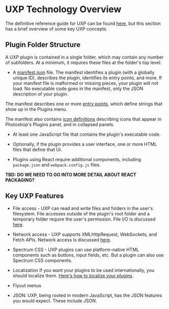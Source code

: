 # UXP Technology Overview

The definitive reference guide for UXP can be found [here](tbd), but this section has a brief overview of some key UXP concepts.

## Plugin Folder Structure

A UXP plugin is contained in a single folder, which may contain any number of subfolders. At a minimum, it requires these files at the folder's top level:

* A [manifest.json](./uxp-manifest.md) file. The manifest  identifies a plugin (with a globally unique ID), describes the plugin, identifies its entry points, and more. If your manifest file is malformed or missing pieces, your plugin will not load. No executable code goes in the manifest, only the JSON description of your plugin.

The manifest describes one or more [entry points](./entry-points.md), which define strings that show up in the Plugins menu.

The manifest also contains [icon definitions](plugin-icons.md) describing icons that appear in Photoshop's Plugins panel, and in collapsed panels.

* At least one JavaScript file that contains the plugin's executable code.

* Optionally, if the plugin provides a user interface, one or more HTML files that define that UI.

* Plugins using React require additional components, including `package.json` and `webpack.config.js` files.

__TBD: DO WE NEED TO GO INTO MORE DETAIL ABOUT REACT PACKAGING?__

## Key UXP Features

* File access - UXP can read and write files and folders in the user's filesystem. File accesses outside of the plugin's root folder and a temporary folder require the user's permission. File I/O is discussed [here](./file-access.md). 

* Network access - UXP supports XMLHttpRequest, WebSockets, and Fetch APIs. Network access is discussed [here](./network-io.md).

* Spectrum CSS - UXP plugins can use platform-native HTML components such as buttons, input fields, etc. But a plugin can also use Spectrum CSS components.

* Localization
If you want your plugins to be used internationally, you should localize them. [Here's how to localize your plugins](./localization-and-platforms.md).

* Flyout menus

* JSON: UXP, being rooted in modern JavaScript, has the JSON features you would expect. These include JSON.
